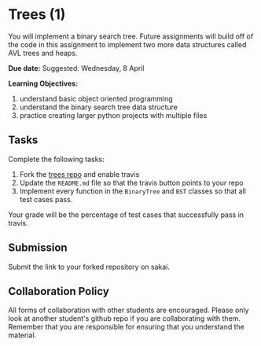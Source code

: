 # Trees (1)

You will implement a binary search tree.
Future assignments will build off of the code in this assignment to implement two more data structures called AVL trees and heaps.

**Due date:**
Suggested: Wednesday, 8 April 

**Learning Objectives:**

1. understand basic object oriented programming
1. understand the binary search tree data structure
1. practice creating larger python projects with multiple files

## Tasks

Complete the following tasks:

1. Fork the [trees repo](https://github.com/mikeizbicki/trees) and enable travis
1. Update the `README.md` file so that the travis button points to your repo
1. Implement every function in the `BinaryTree` and `BST` classes so that all test cases pass.

Your grade will be the percentage of test cases that successfully pass in travis.

## Submission

Submit the link to your forked repository on sakai.

## Collaboration Policy

All forms of collaboration with other students are encouraged.
Please only look at another student's github repo if you are collaborating with them.
Remember that you are responsible for ensuring that you understand the material.
